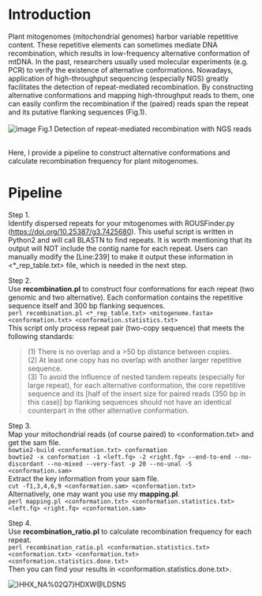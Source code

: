 # Introduction

Plant mitogenomes (mitochondrial genomes) harbor variable repetitive content. These repetitive elements can sometimes mediate DNA recombination, which results in low-frequency alternative conformation of mtDNA. In the past, researchers usually used molecular experiments (e.g. PCR) to verify the existence of alternative conformations. Nowadays, application of high-throughput sequencing (especially NGS) greatly facilitates the detection of repeat-mediated recombination. By constructing alternative conformations and mapping high-throughput reads to them, one can easily confirm the recombination if the (paired) reads span the repeat and its putative flanking sequences (Fig.1).<br /><br />
![image](https://user-images.githubusercontent.com/48025559/217806157-21f7c74b-9b02-4719-9551-4190288a18bf.png)
Fig.1 Detection of repeat-mediated recombination with NGS reads<br /><br />

Here, I provide a pipeline to construct alternative conformations and calculate recombination frequency for plant mitogenomes.

# Pipeline

Step 1. <br />
Identify dispersed repeats for your mitogenomes with ROUSFinder.py (https://doi.org/10.25387/g3.7425680). This useful script is written in Python2 and will call BLASTN to find repeats. It is worth mentioning that its output will NOT include the contig name for each repeat. Users can manually modify the [Line:239] to make it output these information in <*_rep_table.txt> file, which is needed in the next step.

Step 2. <br />
Use **recombination.pl** to construct four conformations for each repeat (two genomic and two alternative). Each conformation contains the repetitive sequence itself and 300 bp flanking sequences. <br />
`perl recombination.pl <*_rep_table.txt> <mitogenome.fasta> <conformation.txt> <conformation.statistics.txt>`<br />
This script only process repeat pair (two-copy sequence) that meets the following standards:
> (1) There is no overlap and a >50 bp distance between copies.<br />
> (2) At least one copy has no overlap with another larger repetitive sequence.<br />
> (3) To avoid the influence of nested tandem repeats (especially for large repeat), for each alternative conformation, the core repetitive sequence and its [half of the insert size for paired reads (350 bp in this case)] bp flanking sequences should not have an identical counterpart in the other alternative conformation.

Step 3. <br />
Map your mitochondrial reads (of course paired) to <conformation.txt> and get the sam file.<br />
`bowtie2-build <conformation.txt> conformation`<br />
`bowtie2 -x conformation -1 <left.fq> -2 <right.fq> --end-to-end --no-discordant --no-mixed --very-fast -p 20 --no-unal -S <conformation.sam>`<br />
Extract the key information from your sam file.<br />
`cut -f1,3,4,6,9 <conformation.sam> <conformation.txt>`<br />
Alternatively, one may want you use my **mapping.pl**.<br />
`perl mapping.pl <conformation.txt> <conformation.statistics.txt> <left.fq> <right.fq> <conformation.sam>`

Step 4. <br />
Use **recombination_ratio.pl** to calculate recombination frequency for each repeat.<br />
`perl recombination_ratio.pl <conformation.statistics.txt> <conformation.txt> <conformation.txt> <conformation.statistics.done.txt>`<br />
Then you can find your results in <conformation.statistics.done.txt>.

![}HHX_NA%02Q7}HDXW@LDSNS](https://user-images.githubusercontent.com/48025559/217771027-1ef4b9d9-7d24-4715-8001-d8662d136c5e.png)

